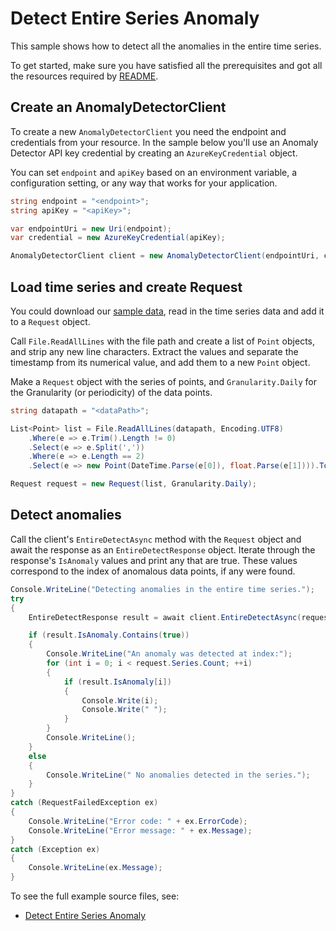 ﻿# Detect Entire Series Anomaly
This sample shows how to detect all the anomalies in the entire time series.

To get started, make sure you have satisfied all the prerequisites and got all the resources required by [README][README].

## Create an AnomalyDetectorClient

To create a new `AnomalyDetectorClient` you need the endpoint and credentials from your resource. In the sample below you'll use an Anomaly Detector API key credential by creating an `AzureKeyCredential` object.

You can set `endpoint` and `apiKey` based on an environment variable, a configuration setting, or any way that works for your application.

```C# Snippet:CreateAnomalyDetectorClient
string endpoint = "<endpoint>";
string apiKey = "<apiKey>";

var endpointUri = new Uri(endpoint);
var credential = new AzureKeyCredential(apiKey);

AnomalyDetectorClient client = new AnomalyDetectorClient(endpointUri, credential);
```

## Load time series and create Request

You could download our [sample data][SampleData], read in the time series data and add it to a `Request` object.

Call `File.ReadAllLines` with the file path and create a list of `Point` objects, and strip any new line characters. Extract the values and separate the timestamp from its numerical value, and add them to a new `Point` object.

Make a `Request` object with the series of points, and `Granularity.Daily` for the Granularity (or periodicity) of the data points.

```C# Snippet:ReadSeriesData
string datapath = "<dataPath>";

List<Point> list = File.ReadAllLines(datapath, Encoding.UTF8)
    .Where(e => e.Trim().Length != 0)
    .Select(e => e.Split(','))
    .Where(e => e.Length == 2)
    .Select(e => new Point(DateTime.Parse(e[0]), float.Parse(e[1]))).ToList();

Request request = new Request(list, Granularity.Daily);
```

## Detect anomalies
Call the client's `EntireDetectAsync` method with the `Request` object and await the response as an `EntireDetectResponse` object. Iterate through the response's `IsAnomaly` values and print any that are true. These values correspond to the index of anomalous data points, if any were found.

```C# Snippet:DetectEntireSeriesAnomaly
Console.WriteLine("Detecting anomalies in the entire time series.");
try
{
    EntireDetectResponse result = await client.EntireDetectAsync(request).ConfigureAwait(false);

    if (result.IsAnomaly.Contains(true))
    {
        Console.WriteLine("An anomaly was detected at index:");
        for (int i = 0; i < request.Series.Count; ++i)
        {
            if (result.IsAnomaly[i])
            {
                Console.Write(i);
                Console.Write(" ");
            }
        }
        Console.WriteLine();
    }
    else
    {
        Console.WriteLine(" No anomalies detected in the series.");
    }
}
catch (RequestFailedException ex)
{
    Console.WriteLine("Error code: " + ex.ErrorCode);
    Console.WriteLine("Error message: " + ex.Message);
}
catch (Exception ex)
{
    Console.WriteLine(ex.Message);
}
```
To see the full example source files, see:

* [Detect Entire Series Anomaly](https://github.com/Azure/azure-sdk-for-net/blob/master/sdk/anomalydetector/Azure.AI.AnomalyDetector/tests/samples/Sample1_DetectEntireSeriesAnomaly.cs)

[README]: https://github.com/Azure/azure-sdk-for-net/blob/master/sdk/anomalydetector/Azure.AI.AnomalyDetector/README.md
[SampleData]: https://github.com/Azure/azure-sdk-for-net/blob/master/sdk/anomalydetector/Azure.AI.AnomalyDetector/samples/data/request-data.csv